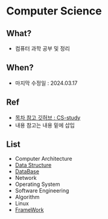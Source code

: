 # Computer Science

## What?
* 컴퓨터 과학 공부 및 정리

## When?
* 마지막 수정일 : 2024.03.17

## Ref
* [목차 참고 깃허브 : CS-study](https://github.com/Seogeurim/CS-study)
* 내용 참고는 내용 밑에 삽입

## List
* Computer Architecture
* [Data Structure](https://github.com/BangYunseo/TIL/tree/main/ComputerScience/Data%20Structure)
* [DataBase](https://github.com/BangYunseo/TIL/tree/main/ComputerScience/DataBase)
* Network
* Operating System
* Software Engineering
* Algorithm
* Linux
* [FrameWork]()
